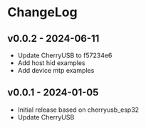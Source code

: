 # ChangeLog

## v0.0.2 - 2024-06-11

* Update CherryUSB to f57234e6
* Add host hid examples
* Add device mtp examples

## v0.0.1 - 2024-01-05

* Initial release based on cherryusb_esp32
* Update CherryUSB
